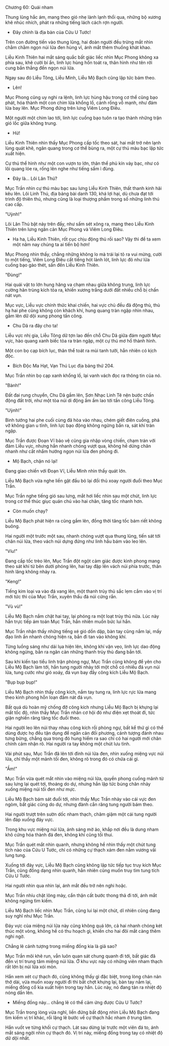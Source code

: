




Chương 60: Quái nham


Thung lũng hắc ám, mang theo gió nhẹ lành lạnh thổi qua, những bộ xương khẽ nhúc nhích, phát ra những tiếng lách cách rợn người.

- Đây chính là địa bàn của Cửu U Tước!

Trên con đường tiến vào thung lũng, hai đoàn người đều trừng mắt nhìn chằm chằm ngọn núi lửa đen hùng vĩ, ánh mắt thèm thuồng khát khao.

Liễu Kinh Thiên hai mắt sáng quắc bất giác liếc nhìn Mục Phong không xa phía sau, khẽ cười bí ẩn, linh lực hùng hồn toát ra, thân hình như tên rời cung bắn thẳng đến ngọn núi lửa.

Ngay sau đó Liễu Tông, Liễu Minh, Liễu Mộ Bạch cũng lập tức bám theo.

- Lên!

Mục Phong cũng uy nghi ra lệnh, linh lực hùng hậu trong cơ thể cũng bạo phát, hóa thành một con chim lửa khổng lồ, cánh rồng vỗ mạnh, như đám lửa bay lên. Mục Phong đứng trên lưng Viêm Long Điêu.

Một người một chim lao tới, linh lực cuồng bạo tuôn ra tạo thành những trận gió lốc giữa không trung.

- Hừ!

Liễu Kinh Thiên nhìn thấy Mục Phong cấp tốc theo sát, hai mắt trở nên lạnh lùng quát khẽ, ngân quang trong cơ thể bùng ra, một cự thú màu bạc lập tức xuất hiện.

Cự thú thể hình như một con vượn to lớn, thân thể phủ kín vảy bạc, như có lôi quang lóe ra, rống lên nghe như tiếng sấm ì đùng.

- Đây là... Lôi Lân Thú?

Mục Trần nhìn cự thú màu bạc sau lưng Liễu Kinh Thiên, thất thanh kinh hãi kêu lên. Lôi Linh Thú, địa bảng bài danh 130, khá lợi hại, dù chưa đạt tới trình độ thiên thú, nhưng cũng là loại thượng phẩm trong số những linh thú cao cấp.

"Uỳnh!"

Lôi Lân Thú bật nảy trên đấy, như sấm sét xông ra, mang theo Liễu Kinh Thiên trên lưng ngăn cản Mục Phong và Viêm Long Điêu.

- Ha ha, Liễu Kinh Thiên, rốt cục chịu động thủ rồi sao? Vậy thì để ta xem một năm nay chúng ta ai tiến bộ hơn!

Mục Phong nhìn thấy, chẳng những không lo mà trái lại tỏ ra vui mừng, cười to một tiếng, Viêm Long Điêu cất tiếng hót lảnh lót, linh lực đỏ như lửa cuồng bạo gào thét, sấn đến Liễu Kinh Thiên.

"Đùng!"

Hai quái vật to lớn hung hăng va chạm nhau giữa không trung, linh lực cường hãn trùng kích tỏa ra, khiến xương trắng dưới đất nhiều chỗ bị chấn nát vụn.

Mục vực, Liễu vực chính thức khai chiến, hai vực chủ đều đã động thủ, thủ hạ hai phe cũng không còn khách khí, hung quang tràn ngập nhìn nhau, gầm lên dữ dội xung phong tấn công.

- Chu Dã ra đây cho ta!

Liễu vực nhị gia, Liễu Tông dữ tợn lao đến chỗ Chu Dã giữa đám người Mục vực, hào quang xanh biếc tỏa ra tràn ngập, một cự thú mơ hồ thành hình.

Một con bọ cạp bích lục, thân thể toát ra mùi tanh tưởi, hẳn nhiên có kịch độc.

- Bích Độc Ma Hạt, Vạn Thú Lục địa bảng thứ 204.

Mục Trần nhìn bọ cạp xanh khổng lồ, lại vanh vách đọc ra thông tin của nó.

"Bành!"

Đất đai rung chuyển, Chu Dã gầm lên, Sơn Nhạc Linh Tê nện bước chấn động đất trời, như một tòa núi di động ầm ầm lao tới tấn công Liễu Tông.

"Uỳnh!"

Binh tướng hai phe cuối cùng đã hòa vào nhau, chém giết điên cuồng, phá vỡ không gian u tĩnh, linh lực bạo động không ngừng bắn ra, sát khí tràn ngập.

Mục Trần được Đoạn Vĩ bảo vệ cũng gia nhập vòng chiến, chạm trán với đám Liễu vực, nhưng hắn nhanh chóng vượt qua, không hề dừng chân nhanh như cắt nhắm hướng ngọn núi lửa đen phóng đi.

- Mộ Bạch, chặn nó lại!

Đang giao chiến với Đoạn Vĩ, Liễu Minh nhìn thấy quát lớn.

Liễu Mộ Bạch vừa nghe liền gật đầu bỏ lại đối thủ xoay người đuổi theo Mục Trần.

Mục Trần nghe tiếng gió sau lưng, mắt hơi liếc nhìn sau một chút, linh lực trong cơ thể thúc giục quán chú vào hai chân, tăng tốc nhanh hơn.

- Còn muốn chạy?

Liễu Mộ Bạch phát hiện ra cũng gầm lên, đồng thời tăng tốc bám riết không buông.

Hai người một trước một sau, nhanh chóng vượt qua thung lũng, tiến sát tới chân núi lửa, theo vách núi dựng đứng như linh hầu bám vào leo lên.

"Víu!"

Đang cấp tốc trèo lên, Mục Trần đột ngột cảm giác được kình phong mang theo sát khí từ bên dưới phóng lên, hai tay đập lên vách núi phía trước, thân hình lăng không nhảy ra.

"Keng!"

Tiếng kim loại va vào đá vang lên, một thanh trủy thủ sắc lẹm cắm vào vị trí mới tức thì của Mục Trần, xuyên thấu đá núi cứng rắn.

"Vù vù!"

Liễu Mộ Bạch nắm chặt hai tay, lại phóng ra một loạt trủy thủ nữa. Lúc này hắn trực tiếp ám toán Mục Trần, hẳn nhiên muốn bức lui hắn.

Mục Trần nhận thấy những tiếng xé gió dồn dập, bàn tay cũng nắm lại, mấy đạo linh ấn nhanh chóng hiện ra, bắn đi tan vào không khí.

Từng luồng sáng như dải lụa hiện lên, không khí vặn vẹo, linh lực dao động không ngừng, bắn ra ngăn cản những thanh trủy thủ đang bắn tới.

Sau khi kiến tạo tiểu linh trận phòng ngự, Mục Trần cũng không để yên cho Liễu Mộ Bạch làm tới, hắn tung người nhảy tới một chỗ có nhiều đá vụn núi lửa, tung cước như gió xoáy, đá vụn bay đầy công kích Liễu Mộ Bạch.

"Bụp bụp bụp!"

Liễu Mộ Bạch nhìn thấy công kích, nắm tay tung ra, linh lực rực lửa mang theo kình phong hỗn loạn đấm nát đá vụn.

Bất quá dù hoàn mỹ chống đỡ công kích nhưng Liễu Mộ Bạch bị khựng lại mất tốc độ, nhìn thấy Mục Trần nhân cơ hội đó như điện xẹt thoát đi, tức giận nghiến răng tăng tốc đuổi theo.

Hai người leo lên núi thay nhau công kích rồi phòng ngự, bất kể thứ gì có thể dùng được họ đều tận dụng để ngăn cản đối phương, cảnh tượng đánh nhau tưng bừng, chẳng qua trong đó hung hiểm ra sao chỉ có hai người mới chân chính cảm nhận rõ. Hai người ra tay không một chút lưu tình.

Vài phút sau, Mục Trần đã lên tới đỉnh núi lửa đen, nhìn xuống miệng vực núi lửa, chỉ thấy một mảnh tối đen, không rõ trong đó có chứa cái gì.

"Ầm!"

Mục Trần vừa quét mắt nhìn vào miệng núi lửa, quyền phong cuồng mãnh từ sau lưng lại quét tơi, thoáng do dự, nhưng hắn lập tức búng chân nhảy xuống miệng núi tối đen như mực.

Liễu Mộ Bạch bám sát đuổi tới, nhìn thấy Mục Trần nhảy vào cái vực đen ngòm, bất giác cũng do dự, nhưng đành cắn răng tung người bám theo.

Hai người trượt trên sườn dốc nham thạch, châm giậm một cái tung người lên đáp xuống đáy vực.

Trong khu vực miệng núi lửa, ánh sáng mờ ảo, khắp nơi đều là dung nham khô cứng hóa thành đá đen, không khí cũng tối thui.

Mục Trần quét mắt nhìn quanh, nhưng không hề nhìn thấy một chút tung tích nào của Cửu U Tước, chỉ có những cự thạch xám đen nằm vương vãi lung tung.

Xuống tới đáy vực, Liễu Mộ Bạch cũng không lập tức tiếp tục truy kích Mục Trần, cũng đồng dạng nhìn quanh, hẳn nhiên cũng muốn truy tìm tung tích Cửu U Tước.

Hai người nhìn qua nhìn lại, ánh mắt đều trở nên nghi hoặc.

Mục Trần nhíu chặt lông mày, cẩn thận cất bước thong thả đi tới, ánh mắt không ngừng tìm kiếm.

Liễu Mộ Bạch liếc nhìn Mục Trần, cũng lui lại một chút, dĩ nhiên cũng đang suy nghĩ như Mục Trần.

Đáy vực của miệng núi lửa này cũng không quá lớn, cả hai nhanh chóng két thúc một vòng, không hề có thu hoạch gì, khiến cho hai đôi mắt càng thêm nghi ngờ.

Chẳng lẽ cảnh tượng trong miếng đồng kia là giả sao?

Mục Trần môi khẽ run, vẫn luôn quan sát chung quanh đi tới, bất giác đã đến vị trí trung tâm miệng núi lửa. Ở khu vực này có những viên nham thạch rất lớn bị núi lửa xói mòn.

Hắn xem xét cự thạch đó, cũng không thấy gì đặc biệt, trong lòng chán nản thở dài, vừa muốn xoay người đi thì bất chợt khựng lại, bàn tay nắm lại, miếng đồng cổ kia xuất hiện trong tay hắn. Lúc này, nó đang tản ra nhiệt độ nóng dần lên.

- Miếng đồng này... chẳng lẽ có thể cảm ứng được Cửu U Tước?

Mục Trần trong lòng vừa nghĩ, liền đứng bất động nhìn Liễu Mộ Bạch đang tìm kiếm vị trí khác, rồi lặng lẽ bước về cự thạch hắc nham ở trung tâm.

Hắn vuốt ve từng khối cự thạch. Lát sau dừng lại trước một viên đá to, ánh mắt sáng ngời nhìn cự thạch đó. Vị trí này, miếng đồng trong tay có nhiệt độ dữ dội nhất.




